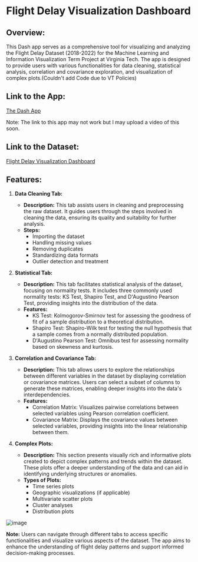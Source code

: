 # Flight Delay Visualization Dashboard

## Overview:
This Dash app serves as a comprehensive tool for visualizing and analyzing the Flight Delay Dataset (2018-2022) for the Machine Learning and Information Visualization Term Project at Virginia Tech. The app is designed to provide users with various functionalities for data cleaning, statistical analysis, correlation and covariance exploration, and visualization of complex plots.(Couldn't add Code due to VT Policies)
## Link to the App:

[The Dash App](https://dashapp-jadd4w76ha-nn.a.run.app/)  

Note: The link to this app may not work but I may upload a video of this soon.

## Link to the Dataset:

[Flight Delay Visualization Dashboard](https://www.kaggle.com/datasets/robikscube/flight-delay-dataset-20182022)
## Features:

1. **Data Cleaning Tab:**
   - **Description:** This tab assists users in cleaning and preprocessing the raw dataset. It guides users through the steps involved in cleaning the data, ensuring its quality and suitability for further analysis.
   - **Steps:**
     - Importing the dataset
     - Handling missing values
     - Removing duplicates
     - Standardizing data formats
     - Outlier detection and treatment

2. **Statistical Tab:**
   - **Description:** This tab facilitates statistical analysis of the dataset, focusing on normality tests. It includes three commonly used normality tests: KS Test, Shapiro Test, and D'Augustino Pearson Test, providing insights into the distribution of the data.
   - **Features:**
     - KS Test: Kolmogorov-Smirnov test for assessing the goodness of fit of a sample distribution to a theoretical distribution.
     - Shapiro Test: Shapiro-Wilk test for testing the null hypothesis that a sample comes from a normally distributed population.
     - D'Augustino Pearson Test: Omnibus test for assessing normality based on skewness and kurtosis.

3. **Correlation and Covariance Tab:**
   - **Description:** This tab allows users to explore the relationships between different variables in the dataset by displaying correlation or covariance matrices. Users can select a subset of columns to generate these matrices, enabling deeper insights into the data's interdependencies.
   - **Features:**
     - Correlation Matrix: Visualizes pairwise correlations between selected variables using Pearson correlation coefficient.
     - Covariance Matrix: Displays the covariance values between selected variables, providing insights into the linear relationship between them.

4. **Complex Plots:**
   - **Description:** This section presents visually rich and informative plots created to depict complex patterns and trends within the dataset. These plots offer a deeper understanding of the data and can aid in identifying underlying structures or anomalies.
   - **Types of Plots:**
     - Time series plots
     - Geographic visualizations (if applicable)
     - Multivariate scatter plots
     - Cluster analyses
     - Distribution plots

![image](https://github.com/user-attachments/assets/8358f49e-4e82-4d47-9349-114fa2bdfa6a)


**Note:** Users can navigate through different tabs to access specific functionalities and visualize various aspects of the dataset. The app aims to enhance the understanding of flight delay patterns and support informed decision-making processes.





